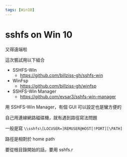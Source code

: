 ```yaml
---
tags: [Win10]
---
```


# sshfs on Win 10

又得遠端啦

這次嘗試用以下組合

- SSHFS-Win
  - https://github.com/billziss-gh/sshfs-win
- WinFsp
  - https://github.com/billziss-gh/winfsp
- SSHFS-Win Manager
  - https://github.com/evsar3/sshfs-win-manager

用 SSHFS-Win Manager，有個 GUI 可以設定也是蠻方便的

自己用連線網路磁碟機，就有遇到路徑寫法問題

一般是寫 `\\sshfs\[LOCUSER=]REMUSER@HOST[!PORT][\PATH]`

路徑是相對於 home path

要從根目錄開始的話，要用 sshfs.r
